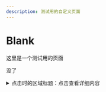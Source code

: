 ```yaml
---
description: 测试用的自定义页面
---
```


# Blank

这里是一个测试用的页面

没了

<details>
  <summary>点击时的区域标题：点击查看详细内容</summary>
  <p> - 测试 测试测试</p>
  <pre><code>title，value，callBack可以缺省</code></pre>
</details>